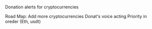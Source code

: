 Donation alerts for cryptocurrencies

Road Map:
Add more cryptocurrencies 
Donat's voice acting
Priority in oreder (Eth, usdt)
